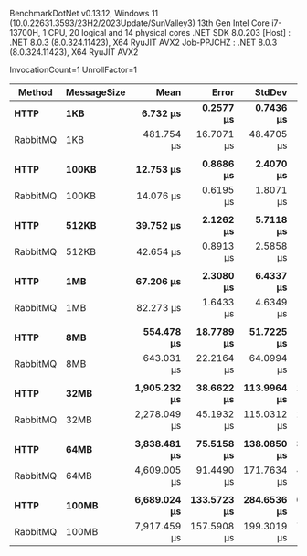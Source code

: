 BenchmarkDotNet v0.13.12, Windows 11 (10.0.22631.3593/23H2/2023Update/SunValley3)
13th Gen Intel Core i7-13700H, 1 CPU, 20 logical and 14 physical cores
.NET SDK 8.0.203
[Host]     : .NET 8.0.3 (8.0.324.11423), X64 RyuJIT AVX2
Job-PPJCHZ : .NET 8.0.3 (8.0.324.11423), X64 RyuJIT AVX2

InvocationCount=1 UnrollFactor=1

| Method   | MessageSize |             Mean |           Error |          StdDev |           Median |              Min |              Max |    Ratio |  RatioSD |
|----------|-------------|-----------------:|----------------:|----------------:|-----------------:|-----------------:|-----------------:|---------:|---------:|
| **HTTP** | **1KB**     |     **6.732 μs** |   **0.2577 μs** |   **0.7436 μs** |     **6.546 μs** |     **5.580 μs** |     **8.704 μs** | **1.00** | **0.00** |
| RabbitMQ | 1KB         |       481.754 μs |      16.7071 μs |      48.4705 μs |       487.218 μs |        13.083 μs |       497.510 μs |    72.25 |    10.37 |
|          |             |                  |                 |                 |                  |                  |                  |          |          |
| **HTTP** | **100KB**   |    **12.753 μs** |   **0.8686 μs** |   **2.4070 μs** |    **12.075 μs** |     **9.523 μs** |    **20.416 μs** | **1.00** | **0.00** |
| RabbitMQ | 100KB       |        14.076 μs |       0.6195 μs |       1.8071 μs |        14.259 μs |        10.752 μs |        19.263 μs |     1.14 |     0.22 |
|          |             |                  |                 |                 |                  |                  |                  |          |          |
| **HTTP** | **512KB**   |    **39.752 μs** |   **2.1262 μs** |   **5.7118 μs** |    **39.066 μs** |    **30.420 μs** |    **61.354 μs** | **1.00** | **0.00** |
| RabbitMQ | 512KB       |        42.654 μs |       0.8913 μs |       2.5858 μs |        42.584 μs |        36.546 μs |        48.917 μs |     1.09 |     0.16 |
|          |             |                  |                 |                 |                  |                  |                  |          |          |
| **HTTP** | **1MB**     |    **67.206 μs** |   **2.3080 μs** |   **6.4337 μs** |    **66.297 μs** |    **54.325 μs** |    **86.065 μs** | **1.00** | **0.00** |
| RabbitMQ | 1MB         |        82.273 μs |       1.6433 μs |       4.6349 μs |        82.299 μs |        72.871 μs |        93.758 μs |     1.23 |     0.13 |
|          |             |                  |                 |                 |                  |                  |                  |          |          |
| **HTTP** | **8MB**     |   **554.478 μs** |  **18.7789 μs** |  **51.7225 μs** |   **548.222 μs** |   **469.997 μs** |   **705.834 μs** | **1.00** | **0.00** |
| RabbitMQ | 8MB         |       643.031 μs |      22.2164 μs |      64.0994 μs |       642.072 μs |       523.547 μs |       810.567 μs |     1.17 |     0.14 |
|          |             |                  |                 |                 |                  |                  |                  |          |          |
| **HTTP** | **32MB**    | **1,905.232 μs** |  **38.6622 μs** | **113.9964 μs** | **1,896.285 μs** | **1,644.927 μs** | **2,176.791 μs** | **1.00** | **0.00** |
| RabbitMQ | 32MB        |     2,278.049 μs |      45.1932 μs |     115.0312 μs |     2,274.101 μs |     2,079.228 μs |     2,528.296 μs |     1.20 |     0.09 |
|          |             |                  |                 |                 |                  |                  |                  |          |          |
| **HTTP** | **64MB**    | **3,838.481 μs** |  **75.5158 μs** | **138.0850 μs** | **3,840.749 μs** | **3,534.508 μs** | **4,099.775 μs** | **1.00** | **0.00** |
| RabbitMQ | 64MB        |     4,609.005 μs |      91.4490 μs |     171.7634 μs |     4,625.784 μs |     4,249.819 μs |     4,981.996 μs |     1.20 |     0.06 |
|          |             |                  |                 |                 |                  |                  |                  |          |          |
| **HTTP** | **100MB**   | **6,689.024 μs** | **133.5723 μs** | **284.6536 μs** | **6,716.554 μs** | **5,854.048 μs** | **7,205.073 μs** | **1.00** | **0.00** |
| RabbitMQ | 100MB       |     7,917.459 μs |     157.5908 μs |     199.3019 μs |     7,893.639 μs |     7,567.592 μs |     8,238.519 μs |     1.21 |     0.07 |

